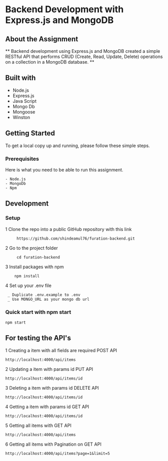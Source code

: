 
# Backend Development with Express.js and MongoDB

## About the Assignment 

**  Backend development using Express.js and MongoDB created a simple RESTful API that performs CRUD (Create, Read, Update, Delete) operations on a collection in a MongoDB database. **

## Built with 

- Node.js
- Express.js
- Java Script
- Mongo Db
- Mongoose
- Winston

## Getting Started

To get a local copy up and running, please follow these simple steps.

 ### Prerequisites
  
   Here is what you need to be able to run this assignment.
    
    - Node.js 
    - MongoDb
    - Npm

## Development 
 
 ### Setup

   1 Clone the repo into a public GitHub repository with this link
      
         https://github.com/shindeamul76/furation-backend.git

   2 Go to the project folder
        
         cd furation-backend

   3 Install packages with npm

        npm install 

   4 Set up your .env file

     _ Duplicate .env.example to .env
     _ Use MONGO_URL as your mongo db url
    

### Quick start with npm start
   
    npm start


## For testing the API's 

1  Creating a item with all fields are required POST API
  
    http://localhost:4000/api/items

2  Updating a item with params id  PUT API
   
    http://localhost:4000/api/items/id

3  Deleting a item with params id  DELETE API

    http://localhost:4000/api/items/id

4  Getting a item with params id  GET API

    http://localhost:4000/api/items/id

5   Getting all items with GET API

    http://localhost:4000/api/items

6   Getting all items with Pagination on GET API

    http://localhost:4000/api/items?page=1&limit=5
      